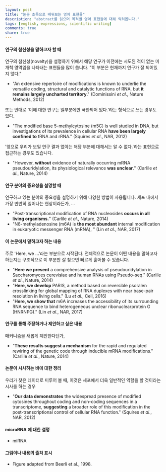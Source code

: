 ```yaml
---
layout: post
title: "논문 초록으로 배워보는 영어 표현들"
description: "abstract를 읽으며 목적별 영어 표현들에 대해 익혀봅니다."
tags: [english, expressions, scientific writing]
comments: true
share: true
---
```



#### 연구의 참신성을 말하고자 할 때

연구의 참신성(novelty)을 설명하기 위해서 해당 연구가 이전에는 시도된 적이 없는 미개척 영역임을 나타내는 표현들을 많이 씁니다. "이 부분은 현재까지 연구가 잘 되어있지 않다."

* "An extensive repertoire of modifications is known to underlie the versatile coding, structural and catalytic functions of RNA, but **it remains largely uncharted territory**." (Dominissini *et al*., Nature Methods, 2012)

또는 반대로 '이에 대한 연구는 일부분에만 국한되어 있다.'라는 형식으로 쓰는 경우도 있다.

* "The modified base 5-methylcytosine (m5C) is well studied in DNA, but investigations of its prevalence in cellular RNA **have been largely confined to** tRNA and rRNA." (Squires *et al*., NAR, 2012)

'앞으로 우리가 보일 연구 결과 없이는 해당 부분에 대해서는 알 수 없다.'라는 표현으로 접근하는 경우도 있습니다.

* "However, **without** evidence of naturally occurring mRNA pseudouridylation, its physiological relevance **was unclear.**" (Carlile *et al*., Nature, 2014)


#### 연구 분야의 중요성을 설명할 때

연구하고 있는 분야의 중요성을 설명하기 위해 다양한 방법이 사용됩니다. 세포 내에서 가장 빈번히 일어나는 현상이라든가, ...

* "Post-transcriptional modification of RNA nucleosides **occurs in all living organisms.**" (Carlile *et al*., Nature, 2014)
* "N6-methyladenosine (m6A) is **the most abundant** internal modification in eukaryotic messenger RNA (mRNA), " (Lin *et al*., NAR, 2017)


#### 이 논문에서 말하고자 하는 내용

주로 'Here, we ...'라는 부분으로 시작된다. 전체적으로 논문이 어떤 내용을 말하고자 하는지는 구조적으로 이 부분만 잘 찾으면 빠르게 훑어볼 수 있습니다.

* "**Here we present** a comprehensive analysis of pseudouridylation in Saccharomyces cerevisiae and human RNAs using Pseudo-seq." (Carlile *et al*., Nature, 2014)
* "**Here, we develop** PARIS, a method based on reversible psoralen crosslinking for global mapping of RNA duplexes with near base-pair resolution in living cells." (Lu *et al*., Cell, 2016)
* "**Here, we show that** m6A increases the accessibility of its surrounding RNA sequence to bind heterogeneous unclear ribonuclearprotein G (HNRNPG)." (Lin *et al*., NAR, 2017)



#### 연구를 통해 주장하거나 제안하고 싶은 내용

매커니즘을 새롭게 제안한다던가,

* "**These results suggest a mechanism** for the rapid and regulated rewiring of the genetic code through inducible mRNA modifications." (Carlile *et al*., Nature, 2014)


#### 논문이 시사하는 바에 대한 정리

우리가 찾은 데이터로 미루어 볼 때, 이것은 세포에서 더욱 일반적인 역할을 할 것이라는 시사를 하는 경우

* "**Our data demonstrates** the widespread presence of modified cytosines throughout coding and non-coding sequences in a transcriptome, **suggesting** a broader role of this modification in the post-transcriptional control of cellular RNA function." (Squires *et al*., NAR, 2012)



#### microRNA 에 대한 설명

* miRNA


#### 그림이나 내용의 출처 표시

* Figure adapted from Beerli et al., 1998.